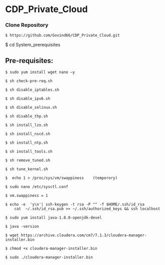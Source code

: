 # CDP_Private_Cloud

### Clone Repository
```
$ https://github.com/Govind66/CDP_Private_Cloud.git
```
$ cd System_prerequisites

## Pre-requisites:
```
$ sudo yum install wget nano –y
```
```
$ sh check-pre-req.sh
```
```
$ sh disable_iptables.sh 
```
```
$ sh disable_ipv6.sh
```
```
$ sh disable_selinux.sh
```
```
$ sh disable_thp.sh
```
```
$ sh install_lzo.sh
```
```
$ sh install_nscd.sh
```
```
$ sh install_ntp.sh
```
```
$ sh install_tools.sh
```
```
$ sh remove_tuned.sh
```
```
$ sh tune_kernel.sh
```
```
$  echo 1 > /proc/sys/vm/swappiness    (temporory)
```
```
$ sudo nano /etc/sysctl.conf
```
```
$ vm.swappiness = 1
```
```
$ echo -e  'y\n'| ssh-keygen -t rsa -P "" -f $HOME/.ssh/id_rsa
    cat  ~/.ssh/id_rsa.pub >> ~/.ssh/authorized_keys && ssh localhost
```
```
$ sudo yum install java-1.8.0-openjdk-devel
```
```
$ java -version
```
```
$ wget https://archive.cloudera.com/cm7/7.1.3/cloudera-manager-installer.bin
```
```
$ chmod +x cloudera-manager-installer.bin
```
```
$ sudo ./cloudera-manager-installer.bin
```
